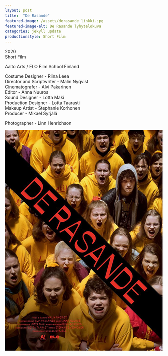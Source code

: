 ```yaml
---
layout: post
title:  "De Rasande"
featured-image: /assets/derasande_linkki.jpg
featured-image-alt: De Rasande lyhytelokuva
categories: jekyll update
productionstyle: Short Film
---
```

  2020  
  Short Film  

Aalto Arts / ELO Film School Finland

  Costume Designer - Riina Leea  
  Director and Scriptwriter - Malin Nyqvist  
  Cinematografer - Alvi Pakarinen  
  Editor - Anna Nuuros  
  Sound Designer - Lotta Mäki  
  Production Designer - Lotta Taarasti  
  Makeup Artist - Stephanie Korhonen  
  Producer - Mikael Syrjälä  

  Photographer - Linn Henrichson

![alt text](/assets/projects/derasande1.jpg)